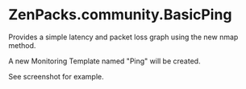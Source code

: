 ZenPacks.community.BasicPing
============================

Provides a simple latency and packet loss graph using the new nmap method.

A new Monitoring Template named "Ping" will be created.

See screenshot for example.

